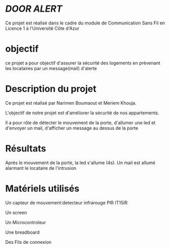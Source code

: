 **_DOOR ALERT_**
==
Ce projet est réalisé dans le cadre du module de Communication Sans Fil en Licence 1 à l'Université Côte d'Azur

**objectif**
==

ce projet a pour objectif d'assurer la sécurité des logements en prévenant les locataires par un message(mail) d'alerte

**Description du projet**
==
Ce projet est réalisé par Narimen Boumaout et Meriem Khouja.

L'objectif de notre projet est d'améliorer la sécurité de nos appartements.

Il a pour rôle de détecter le mouvement de la porte, d'allumer une led et d'envoyer un mail, d'afficher un message au dessus de la porte


**Résultats**
==

Aprés le mouvement de la porte, la led s'allume (4s). Un mail est allumé alarmant le locataire de l'intrusion

**Matériels utilisés**
==
Un capteur de mouvement:detecteur infrarouge PIR IT15IR 

Un screen

Un Microcontroleur

Une breadboard

Des Fils de connexion
